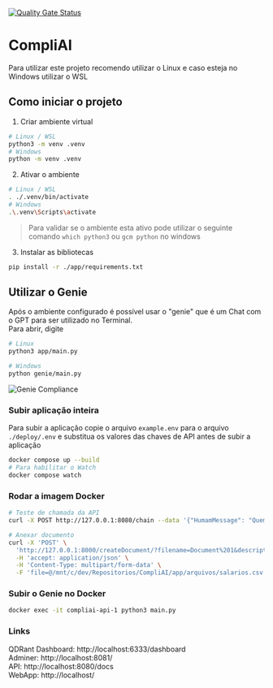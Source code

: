 [![Quality Gate Status](https://sonarcloud.io/api/project_badges/measure?project=vertechit_CompliAI&metric=alert_status)](https://sonarcloud.io/summary/new_code?id=vertechit_CompliAI)

# CompliAI
Para utilizar este projeto recomendo utilizar o Linux e caso esteja no Windows utilizar o WSL  
  
## Como iniciar o projeto
1. Criar ambiente virtual
```bash
# Linux / WSL
python3 -m venv .venv
# Windows
python -m venv .venv
```
2. Ativar o ambiente
```bash
# Linux / WSL
. ./.venv/bin/activate
# Windows
.\.venv\Scripts\activate
```

> Para validar se o ambiente esta ativo pode utilizar o seguinte comando
> `which python3` ou `gcm python` no windows

3. Instalar as bibliotecas
```bash
pip install -r ./app/requirements.txt
```

## Utilizar o Genie
Após o ambiente configurado é possível usar o "genie" que é um Chat com o GPT para ser utilizado no Terminal.  
Para abrir, digite
```bash
# Linux
python3 app/main.py

# Windows
python genie/main.py
```
![Genie Compliance](./README/image1.png)


### Subir aplicação inteira
Para subir a aplicação copie o arquivo `example.env` para o arquivo `./deploy/.env` e substitua os valores das chaves de API antes de subir a aplicação
```bash
docker compose up --build
# Para habilitar o Watch
docker compose watch
```

### Rodar a imagem Docker
```bash
# Teste de chamada da API
curl -X POST http://127.0.0.1:8080/chain --data '{"HumamMessage": "Quem é o presidente do Brasil?"}' -H "content-type: application/json"

# Anexar documento
curl -X 'POST' \
  'http://127.0.0.1:8000/createDocument/?filename=Document%201&description=Descricao%20de%20documento%201' \
  -H 'accept: application/json' \
  -H 'Content-Type: multipart/form-data' \
  -F 'file=@/mnt/c/dev/Repositorios/CompliAI/app/arquivos/salarios.csv'
```

### Subir o Genie no Docker
```bash
docker exec -it compliai-api-1 python3 main.py
```

### Links
QDRant Dashboard: http://localhost:6333/dashboard  
Adminer: http://localhost:8081/  
API: http://localhost:8080/docs  
WebApp: http://localhost/  